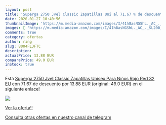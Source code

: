 ```yaml
---
layout: post
title: 'Superga 2750 Jvel Classic Zapatillas Uni al 71.67 % de descuento'
date: 2020-01-27 10:40:56
thumbnailImage: 'https://m.media-amazon.com/images/I/41h8asNGShL._AC_._SL200_.jpg'
images: [ 'https://m.media-amazon.com/images/I/41h8asNGShL._AC_._SL200_.jpg' ]
comments: true
category: ofertas
author: ring
slug: B004FLJFTC
description:
actualPrice: 13.88 EUR
comparePrice: 49.0 EUR
inStock: true
---
```


Está [Superga 2750 Jvel Classic Zapatillas Unisex Para Niños  Rojo  Red   32 EU](https://www.amazon.com/dp/B004FLJFTC/?tag=redken08-20) con 71.67 de descuento por 13.88 EUR (original: 49.0 EUR) en el siguiente enlace!

[![](https://m.media-amazon.com/images/I/41h8asNGShL._AC_._SL200_.jpg)](https://www.amazon.com/dp/B004FLJFTC/?tag=redken08-20)

[Ver la oferta!!](https://www.amazon.com/dp/B004FLJFTC/?tag=redken08-20)

[Consulta otras ofertas en nuestro canal de telegram](https://t.me/s/ofertas25)
